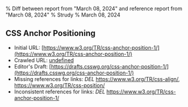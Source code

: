 % Diff between report from "March 08, 2024" and reference report from "March 08, 2024"
% Strudy
% March 08, 2024

## CSS Anchor Positioning

- Initial URL: [https://www.w3.org/TR/css-anchor-position-1/](https://www.w3.org/TR/css-anchor-position-1/)
- Crawled URL: [undefined](undefined)
- Editor's Draft: [https://drafts.csswg.org/css-anchor-position-1/](https://drafts.csswg.org/css-anchor-position-1/)
- Missing references for links: *DEL* https://www.w3.org/TR/css-align/, https://www.w3.org/TR/css-position/
- Inconsistent references for links: *DEL* https://www.w3.org/TR/css-anchor-position-1/



